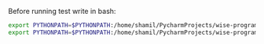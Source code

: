 Before running test write in bash:

```bash
export PYTHONPATH=$PYTHONPATH:/home/shamil/PycharmProjects/wise-programming/src/emotion_predictor/face_detection/yolov5_face
export PYTHONPATH=$PYTHONPATH:/home/shamil/PycharmProjects/wise-programming/src/emotion_predictor/face_detection/
```


